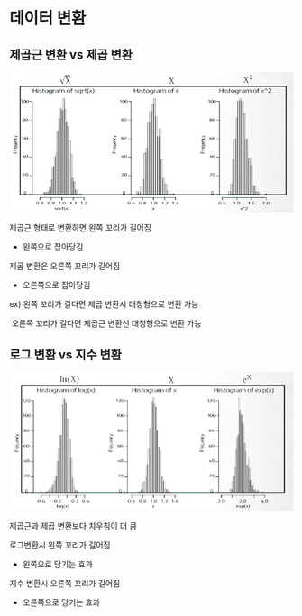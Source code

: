 # 데이터 변환

## 제곱근 변환 vs 제곱 변환

![image-20210817163554992](md-images/image-20210817163554992.png)

제곱근 형태로 변환하면 왼쪽 꼬리가 길어짐 

- 왼쪽으로 잡아당김

제곱 변환은 오른쪽 꼬리가 길어짐

- 오른쪽으로 잡아당김

ex) 왼쪽 꼬리가 길다면 제곱 변환시 대칭형으로 변환 가능

​	오른쪽 꼬리가 길다면 제곱근 변환신 대칭형으로 변환 가능



## 로그 변환 vs 지수 변환

![image-20210817164026834](md-images/image-20210817164026834.png)

제곱근과 제곱 변환보다 치우침이 더 큼

로그변환시 왼쪽 꼬리가 길어짐

- 왼쪽으로 당기는 효과

지수 변환시 오른쪽 꼬리가 길어짐

- 오른쪽으로 당기는 효과

